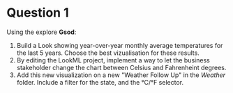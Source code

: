 # Question 1

Using the explore **Gsod**:

1. Build a Look showing year-over-year monthly average temperatures for the last 5 years. Choose the best vizualisation for these results.
2. By editing the LookML project, implement a way to let the business stakeholder change the chart between Celsius and Fahrenheint degrees.
1. Add this new visualization on a new "Weather Follow Up" in the _Weather_ folder. Include a filter for the state, and the °C/°F selector.
